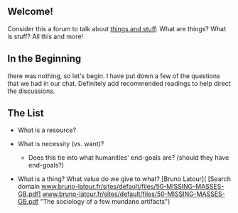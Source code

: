 ## Welcome!

Consider this a forum to talk about [things and stuff](http://www.poorlydrawnlines.com/comic/things-and-stuff/). What are things? What is stuff? All this and more!

## In the Beginning

there was nothing, so let's begin. I have put down a few of the questions that we had in our chat. Definitely add recommended readings to help direct the discussions.

## The List

- What is a resource?
- What is necessity (vs. want)?
	- Does this tie into what humanities' end-goals are? (should they have end-goals?)
    
- What is a thing? What value do we give to what?
[Bruno Latour]( [Search domain www.bruno-latour.fr/sites/default/files/50-MISSING-MASSES-GB.pdf] www.bruno-latour.fr/sites/default/files/50-MISSING-MASSES-GB.pdf "The sociology of a few mundane artifacts")

